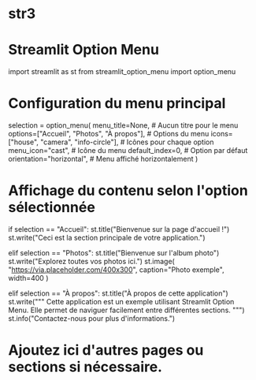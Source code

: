 # str3
# Streamlit Option Menu 
import streamlit as st
from streamlit_option_menu import option_menu

# Configuration du menu principal
selection = option_menu(
    menu_title=None,  # Aucun titre pour le menu
    options=["Accueil", "Photos", "À propos"],  # Options du menu
    icons=["house", "camera", "info-circle"],  # Icônes pour chaque option
    menu_icon="cast",  # Icône du menu
    default_index=0,  # Option par défaut
    orientation="horizontal",  # Menu affiché horizontalement
)

# Affichage du contenu selon l'option sélectionnée
if selection == "Accueil":
    st.title("Bienvenue sur la page d'accueil !")
    st.write("Ceci est la section principale de votre application.")

elif selection == "Photos":
    st.title("Bienvenue sur l'album photo")
    st.write("Explorez toutes vos photos ici.")
    st.image(
        "https://via.placeholder.com/400x300", 
        caption="Photo exemple",
        width=400
    )

elif selection == "À propos":
    st.title("À propos de cette application")
    st.write("""
        Cette application est un exemple utilisant Streamlit Option Menu.
        Elle permet de naviguer facilement entre différentes sections.
    """)
    st.info("Contactez-nous pour plus d'informations.")

# Ajoutez ici d'autres pages ou sections si nécessaire.
